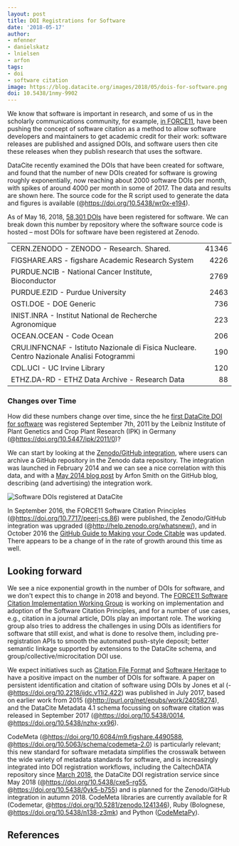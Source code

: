 ```yaml
---
layout: post
title: DOI Registrations for Software
date: '2018-05-17'
author: 
- mfenner
- danielskatz
- lnielsen
- arfon
tags:
- doi
- software citation
image: https://blog.datacite.org/images/2018/05/dois-for-software.png
doi: 10.5438/1nmy-9902
---
```


We know that software is important in research, and some of us in the scholarly communications community, for example, [in FORCE11](https://www.force11.org/group/software-citation-implementation-working-group), have been pushing the concept of software citation as a method to allow software developers and maintainers to get academic credit for their work: software releases are published and assigned DOIs, and software users then cite these releases when they publish research that uses the software.

DataCite recently examined the DOIs that have been created for software, and found that the number of new DOIs created for software is growing roughly exponentially, now reaching about 2000 software DOIs per month, with spikes of around 4000 per month in some of 2017. The data and results are shown here. The source code for the R script used to generate the data and figures is available (@https://doi.org/10.5438/wr0x-e194).

As of May 16, 2018, [58,301 DOIs](https://search.datacite.org/works?resource-type-id=software) have been registered for software. We can break down this number by repository where the software source code is hosted – most DOIs for software have been registered at Zenodo. 

|                                                                                           |      |
|:------------------------------------------------------------------------------------------|-----:|
|CERN.ZENODO - ZENODO - Research. Shared.                                                   |41346 |
|FIGSHARE.ARS - figshare Academic Research System                                           |4226  |
|PURDUE.NCIB - National Cancer Institute, Bioconductor                                      |2769  |
|PURDUE.EZID - Purdue University                                                            |2463  |
|OSTI.DOE - DOE Generic                                                                     |736   |
|INIST.INRA - Institut National de Recherche Agronomique                                    |223   |
|OCEAN.OCEAN - Code Ocean                                                                   |206   |
|CRUI.INFNCNAF - Istituto Nazionale di Fisica Nucleare. Centro Nazionale Analisi Fotogrammi |190   |
|CDL.UCI - UC Irvine Library                                                                |120   |
|ETHZ.DA-RD - ETHZ Data Archive - Research Data                                             |88    |

### Changes over Time

How did these numbers change over time, since the
he [first DataCite DOI for software](https://api.datacite.org/works?resource-type-id=software&sort=registered&order=asc&page[size]=1) was registered September 7th, 2011 by the Leibniz Institute of Plant Genetics and Crop Plant Research (IPK) in Germany (@https://doi.org/10.5447/ipk/2011/0)?

We can start by looking at the [Zenodo/GitHub integration](https://guides.github.com/activities/citable-code/), where users can archive a GitHub repository in the Zenodo data repository. The integration was launched in 
February 2014 and we can see a nice correlation with this data, and with a [May 2014 blog post](https://github.com/blog/1840-improving-github-for-science) by Arfon Smith on the GitHub blog, describing (and advertising) the integration work.

![Software DOIs registered at DataCite](/images/2018/05/dois-for-software.png)

In September 2016, the FORCE11 Software Citation Principles (@https://doi.org/10.7717/peerj-cs.86) were published, the Zenodo/GitHub integration was upgraded (@http://help.zenodo.org/whatsnew/), and in October 2016 the [GitHub Guide to Making your Code Citable](https://guides.github.com/activities/citable-code/) was updated. There appears to be a change of in the rate of growth around this time as well.


## Looking forward

We see a nice exponential growth in the number of DOIs for software, and we don't expect this to change in 2018 and beyond. The [FORCE11 Software Citation Implementation Working Group](https://www.force11.org/group/software-citation-implementation-working-group) is working on implementation and adoption of the Software Citation Principles, and for a number of use cases, e.g., citation in a journal article, DOIs play an important role. The working group also tries to address the challenges in using DOIs as identifiers for software that still exist, and what is done to resolve them, including pre-registration APIs to smooth the automated push-style deposit; better semantic linkage supported by extensions to the DataCite schema, and group/collective/microcitation DOI use.

We expect initiatives such as [Citation File Format](http://citation-file-format.github.io/citation-file-format/) and [Software Heritage](https://www.softwareheritage.org/) to have a positive impact on the number of DOIs for software. A paper on persistent identification and citation of software using DOIs by Jones et al (-@https://doi.org/10.2218/ijdc.v11i2.422) was published in July 2017, based on earlier work from 2015 (@http://purl.org/net/epubs/work/24058274), and the DataCite Metadata 4.1 schema focussing on software citation was released in September 2017 (@https://doi.org/10.5438/0014, @https://doi.org/10.5438/nzhx-xx96). 

CodeMeta (@https://doi.org/10.6084/m9.figshare.4490588, @https://doi.org/10.5063/schema/codemeta-2.0) is particularly relevant; this new standard for software metadata simplifies the crosswalk between the wide variety of metadata standards for software, and is increasingly integrated into DOI registration workflows, including the CaltechDATA repository since [March 2018](https://www.library.caltech.edu/news/enhanced-software-preservation-now-available-caltechdata), the DataCite DOI registration service since May 2018 (@https://doi.org/10.5438/cxe5-rg55, @https://doi.org/10.5438/0yk5-b755) and is planned for the Zenodo/GitHub integration in autumn 2018. CodeMeta libraries are currently available for R (Codemetar, @https://doi.org/10.5281/zenodo.1241346), Ruby (Bolognese, @https://doi.org/10.5438/n138-z3mk) and Python ([CodeMetaPy](https://github.com/proycon/codemetapy)).

## References
